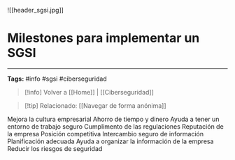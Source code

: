 ![[header_sgsi.jpg]]
# Milestones para implementar un SGSI

---
**Tags:** #info #sgsi #ciberseguridad 

> [!info] Volver a [[Home]] | [[Ciberseguridad]] 

>[!tip] Relacionado: [[Navegar de forma anónima]]


Mejora la cultura empresarial
Ahorro de tiempo y dinero
Ayuda a tener un entorno de trabajo seguro
Cumplimento de las regulaciones
Reputación de la empresa
Posición competitiva
Intercambio seguro de información
Planificación adecuada
Ayuda a organizar la información de la empresa
Reducir los riesgos de seguridad
